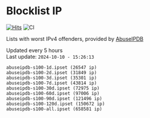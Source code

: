 # Blocklist IP

[![Hits](https://hits.seeyoufarm.com/api/count/incr/badge.svg?url=https%3A%2F%2Fgithub.com%2Fborestad%2Fblocklist-ip%2F&count_bg=%2379C83D&title_bg=%23555555&icon=&icon_color=%23E7E7E7&title=hits&edge_flat=false)](https://hits.seeyoufarm.com)  ![CI](https://img.shields.io/github/workflow/status/borestad/blocklist-ip/CI?style=flat-square)

Lists with worst IPv4 offenders, provided by [AbuseIPDB](https://www.abuseipdb.com/)

<!-- FOOTER-PLACEHOLDER -->
Updated every 5 hours<br>
Last update: `2024-10-10 - 15:26:13`
```
abuseipdb-s100-1d.ipset (26547 ip)
abuseipdb-s100-2d.ipset (31849 ip)
abuseipdb-s100-3d.ipset (35301 ip)
abuseipdb-s100-7d.ipset (43814 ip)
abuseipdb-s100-30d.ipset (72975 ip)
abuseipdb-s100-60d.ipset (97006 ip)
abuseipdb-s100-90d.ipset (121496 ip)
abuseipdb-s100-120d.ipset (150672 ip)
abuseipdb-s100-all.ipset (658581 ip)
```
